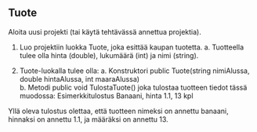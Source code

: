 ## Tuote

Aloita uusi projekti (tai käytä tehtävässä annettua projektia).

1. Luo projektiin luokka Tuote, joka esittää kaupan tuotetta.
	a. Tuotteella tulee olla hinta (double), lukumäärä (int) ja nimi (string).

2. Tuote-luokalla tulee olla:
	a. Konstruktori public Tuote(string nimiAlussa, double hintaAlussa, int maaraAlussa)   
	b. Metodi public void TulostaTuote() joka tulostaa tuotteen tiedot tässä muodossa:
		Esimerkkitulostus
			Banaani, hinta 1.1, 13 kpl

Yllä oleva tulostus olettaa, että tuotteen nimeksi on annettu banaani, hinnaksi on annettu 1.1, ja määräksi on annettu 13.

